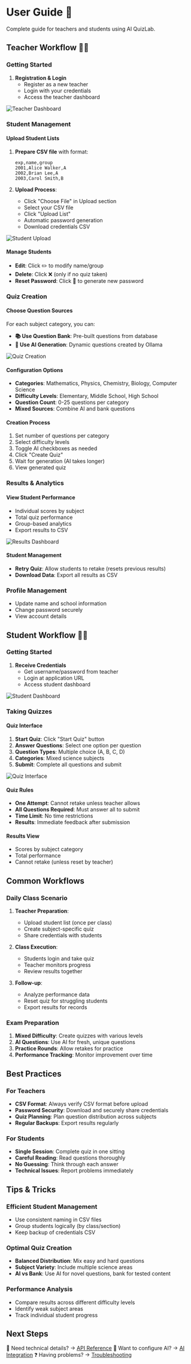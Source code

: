 # User Guide 👥

Complete guide for teachers and students using AI QuizLab.

## Teacher Workflow 🧑‍🏫

### Getting Started

1. **Registration & Login**
   - Register as a new teacher
   - Login with your credentials
   - Access the teacher dashboard

![Teacher Dashboard](images/teacher-dashboard.png)

### Student Management

#### Upload Student Lists
1. **Prepare CSV file** with format:
   ```csv
   exp,name,group
   2001,Alice Walker,A
   2002,Brian Lee,A
   2003,Carol Smith,B
   ```

2. **Upload Process**:
   - Click "Choose File" in Upload section
   - Select your CSV file
   - Click "Upload List"
   - Automatic password generation
   - Download credentials CSV

![Student Upload](images/student-upload.png)

#### Manage Students
- **Edit**: Click ✏️ to modify name/group
- **Delete**: Click ❌ (only if no quiz taken)
- **Reset Password**: Click 🔄 to generate new password

### Quiz Creation

#### Choose Question Sources
For each subject category, you can:
- **📚 Use Question Bank**: Pre-built questions from database
- **🤖 Use AI Generation**: Dynamic questions created by Ollama

![Quiz Creation](images/quiz-creation.png)

#### Configuration Options
- **Categories**: Mathematics, Physics, Chemistry, Biology, Computer Science
- **Difficulty Levels**: Elementary, Middle School, High School  
- **Question Count**: 0-25 questions per category
- **Mixed Sources**: Combine AI and bank questions

#### Creation Process
1. Set number of questions per category
2. Select difficulty levels
3. Toggle AI checkboxes as needed
4. Click "Create Quiz"
5. Wait for generation (AI takes longer)
6. View generated quiz

### Results & Analytics

#### View Student Performance
- Individual scores by subject
- Total quiz performance
- Group-based analytics
- Export results to CSV

![Results Dashboard](images/results-dashboard.png)

#### Student Management
- **Retry Quiz**: Allow students to retake (resets previous results)
- **Download Data**: Export all results as CSV

### Profile Management
- Update name and school information
- Change password securely
- View account details

## Student Workflow 👨‍🎓

### Getting Started

1. **Receive Credentials**
   - Get username/password from teacher
   - Login at application URL
   - Access student dashboard

![Student Dashboard](images/student-dashboard.png)

### Taking Quizzes

#### Quiz Interface
1. **Start Quiz**: Click "Start Quiz" button
2. **Answer Questions**: Select one option per question
3. **Question Types**: Multiple choice (A, B, C, D)
4. **Categories**: Mixed science subjects
5. **Submit**: Complete all questions and submit

![Quiz Interface](images/quiz-interface.png)

#### Quiz Rules
- **One Attempt**: Cannot retake unless teacher allows
- **All Questions Required**: Must answer all to submit
- **Time Limit**: No time restrictions
- **Results**: Immediate feedback after submission

#### Results View
- Scores by subject category
- Total performance
- Cannot retake (unless reset by teacher)

## Common Workflows

### Daily Class Scenario
1. **Teacher Preparation**:
   - Upload student list (once per class)
   - Create subject-specific quiz
   - Share credentials with students

2. **Class Execution**:
   - Students login and take quiz
   - Teacher monitors progress
   - Review results together

3. **Follow-up**:
   - Analyze performance data
   - Reset quiz for struggling students
   - Export results for records

### Exam Preparation
1. **Mixed Difficulty**: Create quizzes with various levels
2. **AI Questions**: Use AI for fresh, unique questions
3. **Practice Rounds**: Allow retakes for practice
4. **Performance Tracking**: Monitor improvement over time

## Best Practices

### For Teachers
- **CSV Format**: Always verify CSV format before upload
- **Password Security**: Download and securely share credentials
- **Quiz Planning**: Plan question distribution across subjects
- **Regular Backups**: Export results regularly

### For Students  
- **Single Session**: Complete quiz in one sitting
- **Careful Reading**: Read questions thoroughly
- **No Guessing**: Think through each answer
- **Technical Issues**: Report problems immediately

## Tips & Tricks

### Efficient Student Management
- Use consistent naming in CSV files
- Group students logically (by class/section)
- Keep backup of credentials CSV

### Optimal Quiz Creation
- **Balanced Distribution**: Mix easy and hard questions
- **Subject Variety**: Include multiple science areas
- **AI vs Bank**: Use AI for novel questions, bank for tested content

### Performance Analysis
- Compare results across different difficulty levels
- Identify weak subject areas
- Track individual student progress

## Next Steps

📝 Need technical details? → [API Reference](api-reference.md)
🤖 Want to configure AI? → [AI Integration](ai-integration.md)
❓ Having problems? → [Troubleshooting](troubleshooting.md)